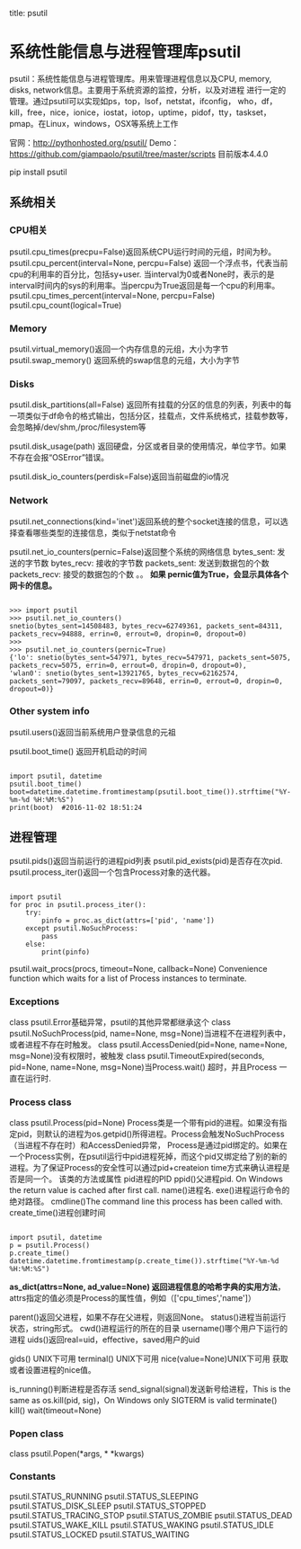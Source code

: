 title: psutil 

#  系统性能信息与进程管理库psutil 
psutil：系统性能信息与进程管理库。用来管理进程信息以及CPU, memory, disks, network信息。主要用于系统资源的监控，分析，以及对进程
进行一定的管理。通过psutil可以实现如ps，top，lsof，netstat，ifconfig， who，df，kill，free，nice，ionice，iostat，iotop，uptime，pidof，tty，taskset，pmap。在Linux，windows，OSX等系统上工作

官网：http://pythonhosted.org/psutil/
Demo：https://github.com/giampaolo/psutil/tree/master/scripts
目前版本4.4.0

pip install psutil

##  系统相关 
###  CPU相关 
psutil.cpu_times(precpu=False)返回系统CPU运行时间的元组，时间为秒。
psutil.cpu_percent(interval=None, percpu=False)
返回一个浮点书，代表当前cpu的利用率的百分比，包括sy+user. 当interval为0或者None时，表示的是interval时间内的sys的利用率。当percpu为True返回是每一个cpu的利用率。
psutil.cpu_times_percent(interval=None, percpu=False)
psutil.cpu_count(logical=True)

###  Memory 
psutil.virtual_memory()返回一个内存信息的元组，大小为字节
psutil.swap_memory() 返回系统的swap信息的元组，大小为字节

###  Disks 
psutil.disk_partitions(all=False)
返回所有挂载的分区的信息的列表，列表中的每一项类似于df命令的格式输出，包括分区，挂载点，文件系统格式，挂载参数等，会忽略掉/dev/shm,/proc/filesystem等

psutil.disk_usage(path)
返回硬盘，分区或者目录的使用情况，单位字节。如果不存在会报“OSError”错误。

psutil.disk_io_counters(perdisk=False)返回当前磁盘的io情况

###  Network 
psutil.net_connections(kind='inet')返回系统的整个socket连接的信息，可以选择查看哪些类型的连接信息，类似于netstat命令

psutil.net_io_counters(pernic=False)返回整个系统的网络信息
bytes_sent: 发送的字节数
bytes_recv: 接收的字节数
packets_sent: 发送到数据包的个数
packets_recv: 接受的数据包的个数
。。
**如果 pernic值为True，会显示具体各个网卡的信息。**
```

>>> import psutil
>>> psutil.net_io_counters()
snetio(bytes_sent=14508483, bytes_recv=62749361, packets_sent=84311, packets_recv=94888, errin=0, errout=0, dropin=0, dropout=0)
>>>
>>> psutil.net_io_counters(pernic=True)
{'lo': snetio(bytes_sent=547971, bytes_recv=547971, packets_sent=5075, packets_recv=5075, errin=0, errout=0, dropin=0, dropout=0),
'wlan0': snetio(bytes_sent=13921765, bytes_recv=62162574, packets_sent=79097, packets_recv=89648, errin=0, errout=0, dropin=0, dropout=0)}

```

###  Other system info 
psutil.users()返回当前系统用户登录信息的元祖

psutil.boot_time() 返回开机启动的时间
```

import psutil, datetime
psutil.boot_time()
boot=datetime.datetime.fromtimestamp(psutil.boot_time()).strftime("%Y-%m-%d %H:%M:%S")
print(boot)  #2016-11-02 18:51:24

```
##  进程管理 
psutil.pids()返回当前运行的进程pid列表
psutil.pid_exists(pid)是否存在次pid.
psutil.process_iter()返回一个包含Process对象的迭代器。
```

import psutil
for proc in psutil.process_iter():
    try:
        pinfo = proc.as_dict(attrs=['pid', 'name'])
    except psutil.NoSuchProcess:
        pass
    else:
        print(pinfo)

```
psutil.wait_procs(procs, timeout=None, callback=None) Convenience function which waits for a list of Process instances to terminate.
###  Exceptions 
class psutil.Error基础异常，psutil的其他异常都继承这个
class psutil.NoSuchProcess(pid, name=None, msg=None)当进程不在进程列表中，或者进程不存在时触发。
class psutil.AccessDenied(pid=None, name=None, msg=None)没有权限时，被触发
class psutil.TimeoutExpired(seconds, pid=None, name=None, msg=None)当Process.wait() 超时，并且Process 一直在运行时.
###  Process class 
class psutil.Process(pid=None)
Process类是一个带有pid的进程。如果没有指定pid，则默认的进程为os.getpid()所得进程。Process会触发NoSuchProcess（当进程不存在时）和AccessDenied异常，
Process是通过pid绑定的。如果在一个Process实例，在psutil运行中pid进程死掉，而这个pid又绑定给了别的新的进程。为了保证Process的安全性可以通过pid+createion time方式来确认进程是否是同一个。
该类的方法或属性
pid进程的PID
ppid()父进程pid. On Windows the return value is cached after first call.
name()进程名.
exe()进程运行命令的绝对路径。
cmdline()The command line this process has been called with.
create_time()进程创建时间
```

import psutil, datetime
p = psutil.Process()
p.create_time()
datetime.datetime.fromtimestamp(p.create_time()).strftime("%Y-%m-%d %H:%M:%S")

```
**as_dict(attrs=None, ad_value=None) 返回进程信息的哈希字典的实用方法**，attrs指定的值必须是Process的属性值，例如（['cpu_times','name']）

parent()返回父进程，如果不存在父进程，则返回None。
status()进程当前运行状态，string形式。
cwd()进程运行的所在的目录
username()哪个用户下运行的进程
uids()返回real=uid，effective，saved用户的uid

gids() UNIX下可用
terminal() UNIX下可用
nice(value=None)UNIX下可用 获取或者设置进程的nice值。

is_running()判断进程是否存活
send_signal(signal)发送新号给进程，This is the same as os.kill(pid, sig)，On Windows only SIGTERM is valid
terminate()
kill()
wait(timeout=None)

###  Popen class 
class psutil.Popen(*args, * *kwargs)
###  Constants 
psutil.STATUS_RUNNING
psutil.STATUS_SLEEPING
psutil.STATUS_DISK_SLEEP
psutil.STATUS_STOPPED
psutil.STATUS_TRACING_STOP
psutil.STATUS_ZOMBIE
psutil.STATUS_DEAD
psutil.STATUS_WAKE_KILL
psutil.STATUS_WAKING
psutil.STATUS_IDLE
psutil.STATUS_LOCKED
psutil.STATUS_WAITING
